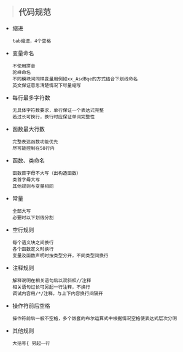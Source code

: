 
>## 代码规范

- 缩进

      tab缩进，4个空格

- 变量命名

      不使用拼音
      驼峰命名
      不同模块间同样变量用例如xx_AsdBqe的方式结合下划线命名
      英文保证意思清楚情况下尽量缩写

- 每行最多字符数

      无具体字符数要求，单行保证一个表达式完整
      若过长可换行，换行时应保证单词完整性

- 函数最大行数

      完整表达函数功能优先
      尽可能控制在50行内

- 函数、类命名

      函数首字母不大写（出构造函数）
      类首字母大写
      其他规则与变量相同

- 常量

      全部大写
      必要时以下划线分割

- 空行规则

      每个语义块之间换行
      各个函数定义时换行
      变量及函数声明时按类型分开，不同类型间换行

- 注释规则

      解释说明在相关语句后以双斜杠//注释
      相关语句过长可另起一行注释，不换行
      调试内容用/*/注释，与上下内容换行间隔开

- 操作符前后空格

      操作符前后一般不空格，多个嵌套的布尔运算式中根据情况空格使表达式层次分明

- 其他规则

      大括号{ 另起一行
